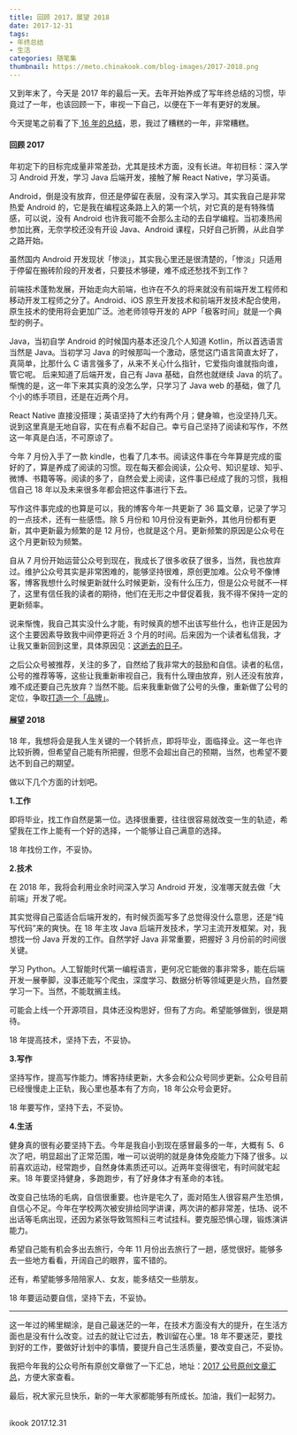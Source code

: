 ```yaml
---
title: 回顾 2017，展望 2018
date: 2017-12-31
tags:
- 年终总结
- 生活
categories: 随笔集
thumbnail: https://meto.chinakook.com/blog-images/2017-2018.png
---
```


又到年末了，今天是 2017 年的最后一天。<!--more-->去年开始养成了写年终总结的习惯，毕竟过了一年，也该回顾一下，审视一下自己，以便在下一年有更好的发展。

今天提笔之前看了下[ 16 年的总结](http://ikookblog.com/2017/01/07/old2016_new2017/)，恩，我过了糟糕的一年，非常糟糕。

#### 回顾 2017

年初定下的目标完成量非常差劲，尤其是技术方面，没有长进。年初目标：深入学习 Android 开发，学习 Java 后端开发，接触了解 React Native，学习英语。

Android，倒是没有放弃，但还是停留在表层，没有深入学习。其实我自己是非常热爱 Android 的，它是我在编程这条路上入的第一个坑，对它真的是有特殊情感，可以说，没有 Android 也许我可能不会那么主动的去自学编程。当初凑热闹参加比赛，无奈学校还没有开设 Java、Android 课程，只好自己折腾，从此自学之路开始。

虽然国内 Android 开发现状「惨淡」，其实我心里还是很清楚的，「惨淡」只适用于停留在搬砖阶段的开发者，只要技术够硬，难不成还愁找不到工作？

前端技术蓬勃发展，开始走向大前端，也许在不久的将来就没有前端开发工程师和移动开发工程师之分了。Android、iOS 原生开发技术和前端开发技术配合使用，原生技术的使用将会更加广泛。池老师领导开发的 APP「极客时间」就是一个典型的例子。

Java，当初自学 Android 的时候国内基本还没几个人知道 Kotlin，所以首选语言当然是 Java。当初学习 Java 的时候那叫一个激动，感觉这门语言简直太好了，真简单，比那什么 C 语言强多了，从来不关心什么指针，它爱指向谁就指向谁，管它呢。 后来知道了后端开发，自己有 Java 基础，自然也就继续 Java 的坑了。惭愧的是，这一年下来其实真的没怎么学，只学习了 Java web 的基础，做了几个小的练手项目，还是在近两个月。

React Native 直接没搭理；英语坚持了大约有两个月；健身嘛，也没坚持几天。说到这里真是无地自容，实在有点看不起自己。幸亏自己坚持了阅读和写作，不然这一年真是白活，不可原谅了。

今年 7 月份入手了一款 kindle，也看了几本书。阅读这件事在今年算是完成的蛮好的了，算是养成了阅读的习惯。现在每天都会阅读，公众号、知识星球、知乎、微博、书籍等等。阅读的多了，自然会爱上阅读，这件事已经成了我的习惯，我相信自己 18 年以及未来很多年都会把这件事进行下去。

写作这件事完成的也算是可以，我的博客今年一共更新了 36 篇文章，记录了学习的一点技术，还有一些感悟。除 5 月份和 10月份没有更新外，其他月份都有更新，其中更新最为频繁的是 12 月份，也就是这个月。更新频繁的原因是公众号在这个月更新较为频繁。

自从 7 月份开始运营公众号到现在，我成长了很多收获了很多，当然，我也放弃过。维护公众号其实是非常困难的，能够坚持很难，原创更加难。公众号不像博客，博客我想什么时候更新就什么时候更新，没有什么压力，但是公众号就不一样了，这里有信任我的读者的期待，他们在无形之中督促着我，我不得不保持一定的更新频率。

说来惭愧，我自己其实没什么才能，有时候真的想不出该写些什么，也许正是因为这个主要因素导致我中间停更将近 3 个月的时间。后来因为一个读者私信我，才让我又重新回到这里，具体原因见：[这逝去的日子](http://mp.weixin.qq.com/s?__biz=MzU5MjE1NTEzNg==&mid=2247483783&idx=1&sn=590a128c0f1f1a9feab956f54082107a&chksm=fe2546e8c952cffe26cf635a2a7142ca666d6f24e274635df05be944d4c0a31e261fabe28b2a&scene=21#wechat_redirect)。

之后公众号被推荐，关注的多了，自然给了我非常大的鼓励和自信。读者的私信，公号的推荐等等，这些让我重新审视自己，我有什么理由放弃，别人还没有放弃，难不成还要自己先放弃？当然不能。后来我重新做了公号的头像，重新做了公号的定位，争取[打造一个「品牌」](http://mp.weixin.qq.com/s?__biz=MzU5MjE1NTEzNg==&mid=2247483848&idx=1&sn=822ea41c4ba9db01d07cedcad7602124&chksm=fe2546a7c952cfb1371737554332bdd2f02020fd6b0ae41d528f96d29b4f7c9d22cba77e849d&scene=21#wechat_redirect)。

#### 展望 2018

18 年，我想将会是我人生关键的一个转折点，即将毕业，面临择业。这一年也许比较折腾，但希望自己能有所把握，但愿不会超出自己的预期，当然，也希望不要达不到自己的期望。

做以下几个方面的计划吧。

**1.工作**

即将毕业，找工作自然是第一位。选择很重要，往往很容易就改变一生的轨迹，希望我在工作上能有一个好的选择，一个能够让自己满意的选择。

18 年找份工作，不妥协。

**2.技术**

在 2018 年，我将会利用业余时间深入学习 Android 开发，没准哪天就去做「大前端」开发了呢。

其实觉得自己蛮适合后端开发的，有时候页面写多了总觉得没什么意思，还是“纯写代码”来的爽快。在 18 年主攻 Java 后端开发技术，学习主流开发框架。对，我想找一份 Java 开发的工作。自然学好 Java 非常重要，把握好 3 月份前的时间很关键。

学习 Python。人工智能时代第一编程语言，更何况它能做的事非常多，能在后端开发一展拳脚，没事还能写个爬虫，深度学习、数据分析等领域更是火热，自然要学习一下。当然，不能耽搁主线。

可能会上线一个开源项目，具体还没构思好，但有了方向。希望能够做到，很是期待。

18 年提高技术，坚持下去，不妥协。

**3.写作**

坚持写作，提高写作能力。博客持续更新，大多会和公众号同步更新。公众号目前已经慢慢走上正轨，我心里也基本有了方向，18 年公众号会更好。

18 年要写作，坚持下去，不妥协。

**4.生活**

健身真的很有必要坚持下去。今年是我自小到现在感冒最多的一年，大概有 5、6 次了吧，明显超出了正常范围，唯一可以说明的就是身体免疫能力下降了很多。以前喜欢运动，经常跑步，自然身体素质还可以。近两年变得很宅，有时间就宅起来。18 年要坚持健身，多跑跑步，有了好身体才有革命的本钱。

改变自己怯场的毛病，自信很重要。也许是宅久了，面对陌生人很容易产生恐惧，自信心不足。今年在学校两次被安排给同学讲课，两次讲的都非常差，怯场、说不出话等毛病出现，还因为紧张导致驾照科三考试挂科。要克服恐惧心理，锻炼演讲能力。

希望自己能有机会多出去旅行，今年 11 月份出去旅行了一趟，感觉很好。能够多去一些地方看看，开阔自己的眼界，蛮不错的。

还有，希望能够多陪陪家人、女友，能多结交一些朋友。

18 年要运动要自信，坚持下去，不妥协。

----

这一年过的稀里糊涂，是自己最迷茫的一年，在技术方面没有大的提升，在生活方面也是没有什么改变。过去的就让它过去，教训留在心里。18 年不要迷茫，要找到好的工作，要做好计划中的事情，要提升自己生活质量，要改变自己，不妥协。

我把今年我的公众号所有原创文章做了一下汇总，地址：[2017 公号原创文章汇总](https://mp.weixin.qq.com/s?__biz=MzU5MjE1NTEzNg==&mid=2247483920&idx=2&sn=1bb12c4dbe810f3470fab754aa44a525&chksm=fe25457fc952cc69ff25c960cae39335db9ed6d66d4602d5ef767ab82c038fefe3cb973b52b3&scene=38#wechat_redirect)，方便大家查看。

最后，祝大家元旦快乐，新的一年大家都能够有所成长。加油，我们一起努力。


<br>ikook
2017.12.31